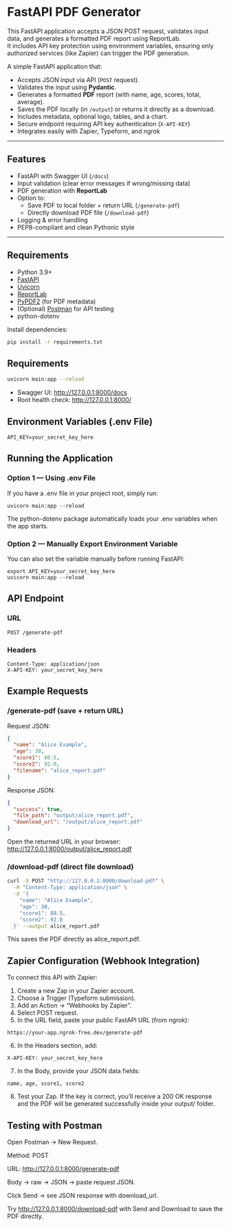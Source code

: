 # FastAPI PDF Generator

This FastAPI application accepts a JSON POST request, validates input data, and generates a formatted PDF report using ReportLab.  
It includes API key protection using environment variables, ensuring only authorized services (like Zapier) can trigger the PDF generation.

A simple FastAPI application that:

- Accepts JSON input via API (`POST` request).
- Validates the input using **Pydantic**.
- Generates a formatted **PDF** report (with name, age, scores, total, average).
- Saves the PDF locally (in `/output`) or returns it directly as a download.
- Includes metadata, optional logo, tables, and a chart.
- Secure endpoint requiring API key authentication (`X-API-KEY`)
- Integrates easily with Zapier, Typeform, and ngrok 

---

## Features

- FastAPI with Swagger UI (`/docs`)
- Input validation (clear error messages if wrong/missing data)
- PDF generation with **ReportLab**
- Option to:
  - Save PDF to local folder + return URL (`/generate-pdf`)
  - Directly download PDF file (`/download-pdf`)
- Logging & error handling
- PEP8-compliant and clean Pythonic style

---

## Requirements

- Python 3.9+
- [FastAPI](https://fastapi.tiangolo.com/)
- [Uvicorn](https://www.uvicorn.org/)
- [ReportLab](https://www.reportlab.com/dev/)
- [PyPDF2](https://pypi.org/project/pypdf2/) (for PDF metadata)
- (Optional) [Postman](https://www.postman.com/downloads/) for API testing
- python-dotenv

Install dependencies:

```bash
pip install -r requirements.txt
```

## Requirements
```bash
uvicorn main:app --reload
```
- Swagger UI: http://127.0.0.1:8000/docs
- Root health check: http://127.0.0.1:8000/

## Environment Variables (.env File)
```
API_KEY=your_secret_key_here
```

## Running the Application
### Option 1 — Using .env File
If you have a .env file in your project root, simply run:
```
uvicorn main:app --reload
```
The python-dotenv package automatically loads your .env variables when the app starts.

### Option 2 — Manually Export Environment Variable
You can also set the variable manually before running FastAPI:
```
export API_KEY=your_secret_key_here
uvicorn main:app --reload
```

## API Endpoint
### URL
```
POST /generate-pdf
```

### Headers
```
Content-Type: application/json
X-API-KEY: your_secret_key_here
```

## Example Requests
### /generate-pdf (save + return URL)
Request JSON:
```json
{
  "name": "Alice Example",
  "age": 30,
  "score1": 88.5,
  "score2": 92.0,
  "filename": "alice_report.pdf"
}
```
Response JSON:
```json
{
  "success": true,
  "file_path": "output/alice_report.pdf",
  "download_url": "/output/alice_report.pdf"
}
```
Open the returned URL in your browser:
http://127.0.0.1:8000/output/alice_report.pdf

### /download-pdf (direct file download)
```bash
curl -X POST "http://127.0.0.1:8000/download-pdf" \
  -H "Content-Type: application/json" \
  -d '{
    "name": "Alice Example",
    "age": 30,
    "score1": 88.5,
    "score2": 92.0
  }' --output alice_report.pdf
```
This saves the PDF directly as alice_report.pdf.

## Zapier Configuration (Webhook Integration)
To connect this API with Zapier:
1. Create a new Zap in your Zapier account.
2. Choose a Trigger (Typeform submission).
3. Add an Action → “Webhooks by Zapier”.
4. Select POST request.
5. In the URL field, paste your public FastAPI URL (from ngrok):
```
https://your-app.ngrok-free.dev/generate-pdf
```
6. In the Headers section, add:
```
X-API-KEY: your_secret_key_here
```
7. In the Body, provide your JSON data fields:
```
name, age, score1, score2
```
8. Test your Zap.
If the key is correct, you’ll receive a 200 OK response and the PDF will be generated successfully inside your output/ folder.

## Testing with Postman

Open Postman → New Request.

Method: POST

URL: http://127.0.0.1:8000/generate-pdf

Body → raw → JSON → paste request JSON.

Click Send → see JSON response with download_url.

Try http://127.0.0.1:8000/download-pdf with Send and Download to save the PDF directly.